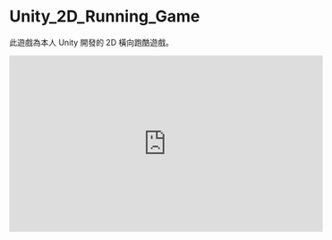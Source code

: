 # Unity_2D_Running_Game
此遊戲為本人 Unity 開發的 2D 橫向跑酷遊戲。

<iframe width="560" height="315" src="https://www.youtube.com/embed/UOr1413b5Vg" frameborder="0" allow="autoplay; encrypted-media" allowfullscreen></iframe>
